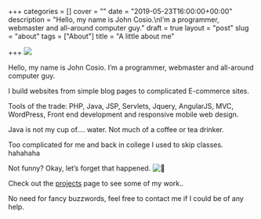 +++
categories = []
cover = ""
date = "2019-05-23T16:00:00+00:00"
description = "Hello, my name is John Cosio.\nI’m a programmer, webmaster and all-around computer guy."
draft = true
layout = "post"
slug = "about"
tags = ["About"]
title = "A little about me"

+++
![](https://jcos.io/app/uploads/2016/08/gravatar-150x150.png)

Hello, my name is John Cosio. I’m a programmer, webmaster and all-around computer guy.

I build websites from simple blog pages to complicated E-commerce sites.

Tools of the trade: PHP, Java, JSP, Servlets, Jquery, AngularJS, MVC, WordPress, Front end development and responsive mobile web design.

Java is not my cup of…. water. Not much of a coffee or tea drinker.

Too complicated for me and back in college I used to skip classes. hahahaha

Not funny? Okay, let’s forget that happened. ![🙂](https://s.w.org/images/core/emoji/11.2.0/svg/1f642.svg)

Check out the [projects](/projects) page to see some of my work..

No need for fancy buzzwords, feel free to contact me if I could be of any help.
